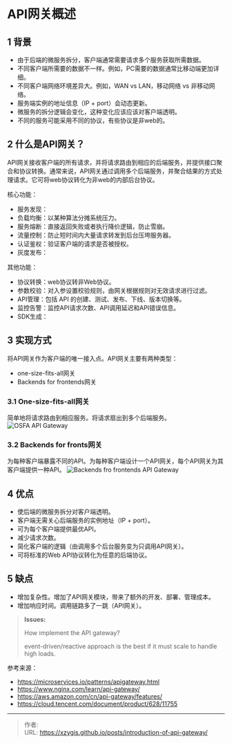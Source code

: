 # API网关概述


## 1 背景
- 由于后端的微服务拆分，客户端通常需要请求多个服务获取所需数据。
- 不同客户端所需要的数据不一样。例如，PC需要的数据通常比移动端更加详细。
- 不同客户端网络环境差异大。例如，WAN vs LAN，移动网络 vs 非移动网络。
- 服务端实例的地址信息（IP + port）会动态更新。
- 微服务的拆分逻辑会变化，这种变化应该应该对客户端透明。
- 不同的服务可能采用不同的协议，有些协议是非web的。

## 2 什么是API网关？
API网关接收客户端的所有请求，并将请求路由到相应的后端服务，并提供接口聚合和协议转换。通常来说，API网关通过调用多个后端服务，并聚合结果的方式处理请求。它可将web协议转化为非web的内部后台协议。


核心功能：
- 服务发现：
- 负载均衡：以某种算法分摊系统压力。
- 服务熔断：直接返回失败或者执行降价逻辑，防止雪崩。
- 流量控制：防止短时间内大量请求转发到后台压垮服务器。
- 认证鉴权：验证客户端的请求是否被授权。
- 灰度发布：

其他功能：
- 协议转换：web协议转非Web协议。
- 参数校验：对入参设置校验规则，由网关根据规则对无效请求进行过滤。
- API管理：包括 API 的创建、测试、发布、下线、版本切换等。
- 监控告警：监控API请求次数、API调用延迟和API错误信息。
- SDK生成：

## 3 实现方式
将API网关作为客户端的唯一接入点。API网关主要有两种类型：
- one-size-fits-all网关
- Backends for frontends网关

### 3.1 One-size-fits-all网关
简单地将请求路由到相应服务。将请求扇出到多个后端服务。
![OSFA API Gateway](https://img-blog.csdnimg.cn/20191013124932708.png?x-oss-process=image/watermark,type_ZmFuZ3poZW5naGVpdGk,shadow_10,text_aHR0cHM6Ly9jaHV4aW5nLmJsb2cuY3Nkbi5uZXQ=,size_16,color_FFFFFF,t_70)

### 3.2 Backends for fronts网关
为每种客户端暴露不同的API。为每种客户端设计一个API网关，每个API网关为其客户端提供一种API。
![Backends fro frontends API Gateway](https://img-blog.csdnimg.cn/20191013125314703.jpg?x-oss-process=image/watermark,type_ZmFuZ3poZW5naGVpdGk,shadow_10,text_aHR0cHM6Ly9jaHV4aW5nLmJsb2cuY3Nkbi5uZXQ=,size_16,color_FFFFFF,t_70)

## 4 优点
- 使后端的微服务拆分对客户端透明。
- 客户端无需关心后端服务的实例地址（IP + port）。
- 可为每个客户端提供最优API。
- 减少请求次数。
- 简化客户端的逻辑（由调用多个后台服务变为只调用API网关）。
- 可将标准的Web API协议转化为任意的后端协议。

## 5 缺点
- 增加复杂性。增加了API网关模块，带来了额外的开发、部署、管理成本。
- 增加响应时间。调用链路多了一跳（API网关）。

> **Issues:**
> 
> How implement the API gateway?
> 
> event-driven/reactive approach is the best if it must scale to handle high loads.

参考来源：
- https://microservices.io/patterns/apigateway.html
- https://www.nginx.com/learn/api-gateway/
- https://aws.amazon.com/cn/api-gateway/features/
- https://cloud.tencent.com/document/product/628/11755


---

> 作者:   
> URL: https://xzygis.github.io/posts/introduction-of-api-gateway/  

